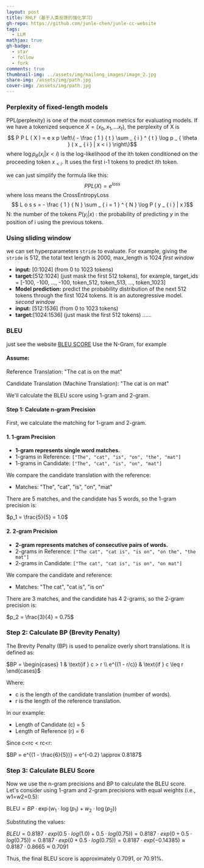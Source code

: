 ```yaml
---
layout: post
title: RHLF（基于人类反馈的强化学习）
gh-repo: https://github.com/junle-chen/junle-cc-website
tags:
  - LLM
mathjax: true
gh-badge:
  - star
  - follow
  - fork
comments: true
thumbnail-img: ../assets/img/nailong_images/image_2.jpg
share-img: /assets/img/path.jpg
cover-img: /assets/img/path.jpg
---
```


### Perplexity of fixed-length models
PPL(perplexity) is one of the most common metrics for evaluating models.
If we have a tokenized sequence $X = (x_{0},x_{1},\dots x_{t})$, the perplexity of X is
$$ P P L ( X ) = e x p \left\{ - \frac { 1 } { t } \sum _ { i } ^ { t } \log p _ { \theta } ( x _ { i } | x < i ) \right\}$$
where $\log p_{\theta}(x_{i}|x<i)$ is the log-likelihood of the ith token conditioned on the proceeding token $x_{<i}$. It uses the first i-1 tokens to predict ith token.

we can just simplify the formula like this:
$$PPL(X) = e^{loss}$$
where loss means the CrossEntropyLoss 
$$ L o s s = - \frac { 1 } { N } \sum _ { i = 1 } ^ { N } \log P ( y _ { i } | x )$$
N: the number of the tokens
$P(y_{i}|x)$ : the probability of predicting $y$ in the position of i using the previous tokens.

### Using sliding window 
we can set hyperparameters `stride` to evaluate.
For example, giving the `stride`  is 512, the total text length is 2000, max_length is 1024
*first window*
- **input:** [0:1024] (from 0 to 1023 tokens)
- **target:**[512:1024] (just mask the first 512 tokens), for example, target_ids = [-100, -100, ..., -100, token_512, token_513, ..., token_1023]
- **Model prediction:** predict the probability distribution of the next 512 tokens through the first 1024 tokens. It is an autoregressive model.
*second window*
- **input:** [512:1536] (from 0 to 1023 tokens)
- **target:**[1024:1536] (just mask the first 512 tokens)
......


### BLEU
just see the website [BLEU SCORE](https://coladrill.github.io/2018/10/20/%E6%B5%85%E8%B0%88BLEU%E8%AF%84%E5%88%86/)
Use the N-Gram, for example 
#### Assume:
Reference Translation: "The cat is on the mat"

Candidate Translation (Machine Translation): "The cat is on mat"

We'll calculate the BLEU score using 1-gram and 2-gram.

#### Step 1: Calculate n-gram Precision

First, we calculate the matching for 1-gram and 2-gram.

#### 1. 1-gram Precision

- **1-gram represents single word matches.**
- 1-grams in Reference: `["The", "cat", "is", "on", "the", "mat"]`
- 1-grams in Candidate: `["The", "cat", "is", "on", "mat"]`

We compare the candidate translation with the reference:

- Matches: "The", "cat", "is", "on", "mat"

There are 5 matches, and the candidate has 5 words, so the 1-gram precision is:

$p_1 = \frac{5}{5} = 1.0$

#### 2. 2-gram Precision

- **2-gram represents matches of consecutive pairs of words.**
- 2-grams in Reference: `["The cat", "cat is", "is on", "on the", "the mat"]`
- 2-grams in Candidate: `["The cat", "cat is", "is on", "on mat"]`

We compare the candidate and reference:

- Matches: "The cat", "cat is", "is on"

There are 3 matches, and the candidate has 4 2-grams, so the 2-gram precision is:

$p_2 = \frac{3}{4} = 0.75$
### Step 2: Calculate BP (Brevity Penalty)

The Brevity Penalty (BP) is used to penalize overly short translations. It is defined as:

$BP = \begin{cases} 1 & \text{if } c > r \\ e^{(1 - r/c)} & \text{if } c \leq r \end{cases}$

Where:

- c is the length of the candidate translation (number of words).
- r is the length of the reference translation.

In our example:

- Length of Candidate (c) = 5
- Length of Reference (r) = 6

Since c<rc < rc<r:

$BP = e^{(1 - \frac{6}{5})} = e^{-0.2} \approx 0.8187$

### Step 3: Calculate BLEU Score

Now we use the n-gram precisions and BP to calculate the BLEU score. Let's consider using 1-gram and 2-gram precisions with equal weights (i.e., w1=w2=0.5):

$\text{BLEU} = BP \cdot \exp \left( w_1 \cdot \log(p_1) + w_2 \cdot \log(p_2) \right)$

Substituting the values:

$BLEU=0.8187⋅exp(0.5⋅log(1.0)+0.5⋅log(0.75)) =0.8187⋅exp⁡(0+0.5⋅log⁡(0.75))= 0.8187⋅exp(0+0.5⋅log(0.75))$$=0.8187⋅exp⁡(−0.14385)≈0.8187⋅0.8665≈0.7091$

Thus, the final BLEU score is approximately 0.7091, or 70.91%.